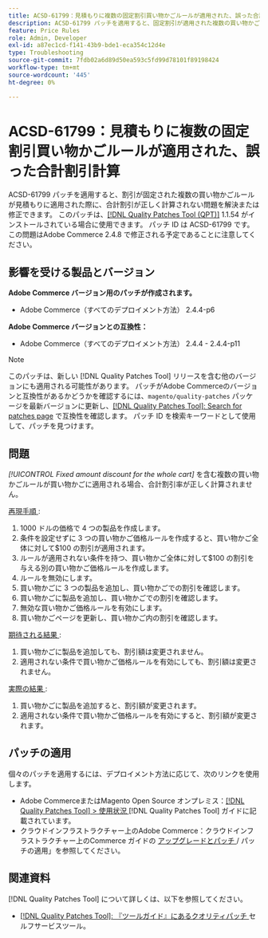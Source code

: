 ```yaml
---
title: ACSD-61799：見積もりに複数の固定割引買い物かごルールが適用された、誤った合計割引計算
description: ACSD-61799 パッチを適用すると、固定割引が適用された複数の買い物かごルールが見積もりに適用された場合に、合計割引が正しく計算されないAdobe Commerceの問題を修正できます。
feature: Price Rules
role: Admin, Developer
exl-id: a87ec1cd-f141-43b9-bde1-eca354c12d4e
type: Troubleshooting
source-git-commit: 7fdb02a6d89d50ea593c5fd99d78101f89198424
workflow-type: tm+mt
source-wordcount: '445'
ht-degree: 0%

---
```


# ACSD-61799：見積もりに複数の固定割引買い物かごルールが適用された、誤った合計割引計算

ACSD-61799 パッチを適用すると、割引が固定された複数の買い物かごルールが見積もりに適用された際に、合計割引が正しく計算されない問題を解決または修正できます。 このパッチは、[[!DNL Quality Patches Tool (QPT)]](/help/tools/quality-patches-tool/quality-patches-tool-to-self-serve-quality-patches.md) 1.1.54 がインストールされている場合に使用できます。 パッチ ID は ACSD-61799 です。 この問題はAdobe Commerce 2.4.8 で修正される予定であることに注意してください。

## 影響を受ける製品とバージョン

**Adobe Commerce バージョン用のパッチが作成されます。**

* Adobe Commerce（すべてのデプロイメント方法） 2.4.4-p6

**Adobe Commerce バージョンとの互換性：**

* Adobe Commerce（すべてのデプロイメント方法） 2.4.4 - 2.4.4-p11

>[!NOTE]
>
>このパッチは、新しい [!DNL Quality Patches Tool] リリースを含む他のバージョンにも適用される可能性があります。 パッチがAdobe Commerceのバージョンと互換性があるかどうかを確認するには、`magento/quality-patches` パッケージを最新バージョンに更新し、[[!DNL Quality Patches Tool]: Search for patches page](https://experienceleague.adobe.com/tools/commerce-quality-patches/index.html?lang=ja) で互換性を確認します。 パッチ ID を検索キーワードとして使用して、パッチを見つけます。

## 問題

*[!UICONTROL Fixed amount discount for the whole cart]* を含む複数の買い物かごルールが買い物かごに適用される場合、合計割引率が正しく計算されません。

<u> 再現手順 </u>:

1. 1000 ドルの価格で 4 つの製品を作成します。
1. 条件を設定せずに 3 つの買い物かご価格ルールを作成すると、買い物かご全体に対して$100 の割引が適用されます。
1. ルールが適用されない条件を持つ、買い物かご全体に対して$100 の割引を与える別の買い物かご価格ルールを作成します。
1. ルールを無効にします。
1. 買い物かごに 3 つの製品を追加し、買い物かごでの割引を確認します。
1. 買い物かごに製品を追加し、買い物かごでの割引を確認します。
1. 無効な買い物かご価格ルールを有効にします。
1. 買い物かごページを更新し、買い物かご内の割引を確認します。

<u> 期待される結果 </u>:

1. 買い物かごに製品を追加しても、割引額は変更されません。
1. 適用されない条件で買い物かご価格ルールを有効にしても、割引額は変更されません。

<u> 実際の結果 </u>:

1. 買い物かごに製品を追加すると、割引額が変更されます。
1. 適用されない条件で買い物かご価格ルールを有効にすると、割引額が変更されます。

## パッチの適用

個々のパッチを適用するには、デプロイメント方法に応じて、次のリンクを使用します。

* Adobe CommerceまたはMagento Open Source オンプレミス：[[!DNL Quality Patches Tool] > 使用状況 ](/help/tools/quality-patches-tool/usage.md) [!DNL Quality Patches Tool] ガイドに記載されています。
* クラウドインフラストラクチャー上のAdobe Commerce：クラウドインフラストラクチャー上のCommerce ガイドの [ アップグレードとパッチ ](https://experienceleague.adobe.com/docs/commerce-cloud-service/user-guide/develop/upgrade/apply-patches.html?lang=ja)/ パッチの適用」を参照してください。

## 関連資料

[!DNL Quality Patches Tool] について詳しくは、以下を参照してください。

* [[!DNL Quality Patches Tool]: 『ツールガイド』にあるクオリティパッチ ](/help/tools/quality-patches-tool/quality-patches-tool-to-self-serve-quality-patches.md) セルフサービスツール。
